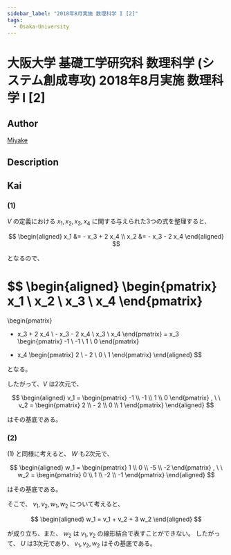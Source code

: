 ```yaml
---
sidebar_label: "2018年8月実施 数理科学 I [2]"
tags:
  - Osaka-University
---
```

# 大阪大学 基礎工学研究科 数理科学 (システム創成専攻) 2018年8月実施 数理科学 I \[2\]

## **Author**
[Miyake](https://miyake.github.io/exams/index.html)

## **Description**

## **Kai**
### (1)
$V$ の定義における
$x_1, x_2, x_3, x_4$ に関する与えられた3つの式を整理すると、

$$
  \begin{aligned}
  x_1 &= - x_3 + 2 x_4
  \\
  x_2 &= - x_3 - 2 x_4
  \end{aligned}
$$

となるので、

$$
  \begin{aligned}
  \begin{pmatrix}
  x_1 \\ x_2 \\ x_3 \\ x_4
  \end{pmatrix}
  =
  \begin{pmatrix}
  - x_3 + 2 x_4 \\ - x_3 - 2 x_4 \\ x_3 \\ x_4
  \end{pmatrix}
  =
  x_3
  \begin{pmatrix}
  -1 \\ -1 \\ 1 \\ 0
  \end{pmatrix}
  + x_4
  \begin{pmatrix}
  2 \\ - 2 \\ 0 \\ 1
  \end{pmatrix}
  \end{aligned}
$$

となる。

したがって、$V$ は2次元で、

$$
  \begin{aligned}
  v_1 =
  \begin{pmatrix}
  -1 \\ -1 \\ 1 \\ 0
  \end{pmatrix}
  , \ \ 
  v_2 =
  \begin{pmatrix}
  2 \\ - 2 \\ 0 \\ 1
  \end{pmatrix}
  \end{aligned}
$$

はその基底である。

### (2)
(1) と同様に考えると、 $W$ も2次元で、

$$
  \begin{aligned}
  w_1 =
  \begin{pmatrix}
  1 \\ 0 \\ -5 \\ -2
  \end{pmatrix}
  , \ \ 
  w_2 =
  \begin{pmatrix}
  0 \\ 1 \\ -2 \\ -1
  \end{pmatrix}
  \end{aligned}
$$

はその基底である。

そこで、 $v_1, v_2, w_1, w_2$ について考えると、

$$
  \begin{aligned}
  w_1 = v_1 + v_2 + 3 w_2
  \end{aligned}
$$

が成り立ち、また、
$w_2$ は $v_1, v_2$ の線形結合で表すことができない。
したがって、 $U$ は3次元であり、
$v_1, v_2, w_2$ はその基底である。